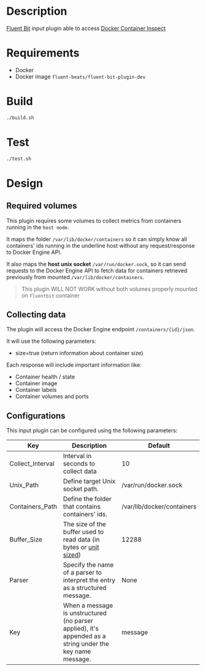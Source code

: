 # Description

[Fluent Bit](https://fluentbit.io) input plugin able to access [Docker Container Inspect](https://docs.docker.com/engine/api/v1.41/#operation/ContainerInspect)

# Requirements

- Docker
- Docker image `fluent-beats/fluent-bit-plugin-dev`

# Build
```bash
./build.sh
```

# Test
```bash
./test.sh
 ```

# Design

## Required volumes

This plugin requires some volumes to collect metrics from containers running in the `host node`.

It maps the folder `/var/lib/docker/containers` so it can simply know all containers' ids running in the underline host without any request/response to Docker Engine API.

It also maps the **host unix socket** `/var/run/docker.sock`, so it can send requests to the Docker Engine API to fetch data for containers retrieved previously from mounted `/var/lib/docker/containers`.

> This plugin WILL NOT WORK without both volumes properly mounted on `Fluentbit` container

## Collecting data
The plugin will access the Docker Engine endpoint `/containers/{id}/json`.

It will use the following parameters:
 * size=true (return information about container size)

Each response will include important information like:

 - Container health / state
 - Container image
 - Container labels
 - Container volumes and ports

## Configurations

This input plugin can be configured using the following parameters:

| Key  | Description | Default |
| ---- | ----------- | ------ |
| Collect_Interval | Interval in seconds to collect data  | 10 |
| Unix_Path | Define target Unix socket path. | /var/run/docker.sock
| Containers_Path | Define the folder that contains containers' ids. | /var/lib/docker/containers |
| Buffer_Size | The size of the buffer used to read data (in bytes or [unit sized](https://docs.fluentbit.io/manual/administration/configuring-fluent-bit/unit-sizes)) | 12288 |
| Parser | Specify the name of a parser to interpret the entry as a structured message. | None |
| Key | When a message is unstructured (no parser applied), it's appended as a string under the key name message. | message |